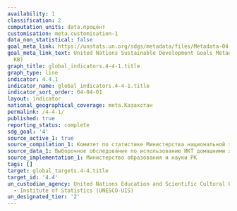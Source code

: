 ```yaml
---
availability: 1
classification: 2
computation_units: data.процент
customisation: meta.customisation-1
data_non_statistical: false
goal_meta_link: https://unstats.un.org/sdgs/metadata/files/Metadata-04-04-01.pdf
goal_meta_link_text: United Nations Sustainable Development Goals Metadata (PDF 214
  KB)
graph_title: global_indicators.4-4-1.title
graph_type: line
indicator: 4.4.1
indicator_name: global_indicators.4-4-1.title
indicator_sort_order: 04-04-01
layout: indicator
national_geographical_coverage: meta.Казахстан
permalink: /4-4-1/
published: true
reporting_status: complete
sdg_goal: '4'
source_active_1: true
source_compilation_1: Комитет по статистике Министерства национальной экономики РК
source_data_1: Выборочное обследование по использованию ИКТ домашними хозяйствами
source_implementation_1: Министерство образования и науки РК
tags: []
target: global_targets.4-4.title
target_id: '4.4'
un_custodian_agency: United Nations Education and Scientific Cultural Organisation
  - Institute of Statistics (UNESCO-UIS)
un_designated_tier: '2'
---
```

